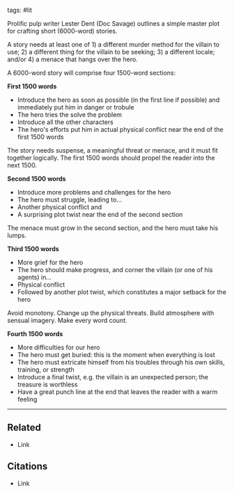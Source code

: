 tags: #lit 

Prolific pulp writer Lester Dent (Doc Savage) outlines a simple master plot for crafting short (6000-word) stories. 

A story needs at least one of 1) a different murder method for the villain to use; 2) a different thing for the villain to be seeking; 3) a different locale; and/or 4) a menace that hangs over the hero.

A 6000-word story will comprise four 1500-word sections:

**First 1500 words**
- Introduce the hero as soon as possible (in the first line if possible) and immediately put him in danger or trobule
- The hero tries the solve the problem
- Introduce all the other characters
- The hero's efforts put him in actual physical conflict near the end of the first 1500 words

The story needs suspense, a meaningful threat or menace, and it must fit together logically. The first 1500 words should propel the reader into the next 1500.

**Second 1500 words** 
- Introduce more problems and challenges for the hero
- The hero must struggle, leading to...
- Another physical conflict and
- A surprising plot twist near the end of the second section

The menace must grow in the second section, and the hero must take his lumps. 

**Third 1500 words**
* More grief for the hero
* The hero should make progress, and corner the villain (or one of his agents) in...
* Physical conflict
* Followed by another plot twist, which constitutes a major setback for the hero

Avoid monotony. Change up the physical threats. Build atmosphere with sensual imagery. Make every word count. 

**Fourth 1500 words**
- More difficulties for our hero
- The hero must get buried: this is the moment when everything is lost
- The hero must extricate himself from his troubles through his own skills, training, or strength
- Introduce a final twist, e.g. the villain is an unexpected person; the treasure is worthless
- Have a great punch line at the end that leaves the reader with a warm feeling
---
## Related
- Link

## Citations
- Link